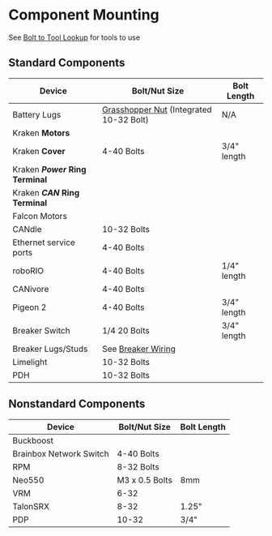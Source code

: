 # Component Mounting

See [Bolt to Tool Lookup](../Mechanical/Bolt%20to%20Tool%20Lookup.md) for tools to use

## Standard Components

| Device                           | Bolt/Nut Size                                                                                     | Bolt Length |
| -------------------------------- | ------------------------------------------------------------------------------------------------- | ----------- |
| Battery Lugs                     | [Grasshopper Nut](https://www.thethriftybot.com/products/grasshopper-nut) (Integrated 10-32 Bolt) | N/A         |
| Kraken **Motors**                |                                                                                                   |             |
| Kraken **Cover**                 | 4-40 Bolts                                                                                        | 3/4" length |
| Kraken ***Power* Ring Terminal** |                                                                                                   |             |
| Kraken ***CAN* Ring Terminal**   |                                                                                                   |             |
| Falcon Motors                    |                                                                                                   |             |
| CANdle                           | 10-32 Bolts                                                                                       |             |
| Ethernet service ports           | 4-40 Bolts                                                                                        |             |
| roboRIO                          | 4-40 Bolts                                                                                        | 1/4" length |
| CANivore                         | 4-40 Bolts                                                                                        |             |
| Pigeon 2                         | 4-40 Bolts                                                                                        | 3/4" length |
| Breaker Switch                   | 1/4 20 Bolts                                                                                      | 3/4" length |
| Breaker Lugs/Studs               | See [Breaker Wiring](Breaker%20Wiring.md)                                                         |             |
| Limelight                        | 10-32 Bolts                                                                                       |             |
| PDH                              | 10-32 Bolts                                                                                       |             |

## Nonstandard Components

| Device                  | Bolt/Nut Size  | Bolt Length |
| ----------------------- | -------------- | ----------- |
| Buckboost               |                |             |
| Brainbox Network Switch | 4-40 Bolts     |             |
| RPM                     | 8-32 Bolts     |             |
| Neo550                  | M3 x 0.5 Bolts | 8mm         |
| VRM                     | 6-32           |             |
| TalonSRX                | 8-32           | 1.25"       |
| PDP                     | 10-32          | 3/4"        |
